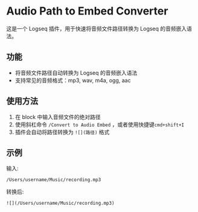 # Audio Path to Embed Converter

这是一个 Logseq 插件，用于快速将音频文件路径转换为 Logseq 的音频嵌入语法。

## 功能

- 将音频文件路径自动转换为 Logseq 的音频嵌入语法
- 支持常见的音频格式：mp3, wav, m4a, ogg, aac

## 使用方法

1. 在 block 中输入音频文件的绝对路径
2. 使用斜杠命令 `/Convert to Audio Embed` ，或者使用快捷键`cmd+shift+I`
3. 插件会自动将路径转换为 `![](路径)` 格式

## 示例

输入:
```
/Users/username/Music/recording.mp3
```

转换后:
```
![](/Users/username/Music/recording.mp3)
```

